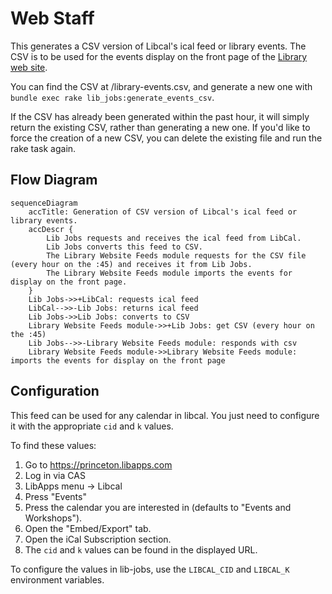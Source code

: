 # Web Staff

This generates a CSV version of Libcal's ical feed or library events.
The CSV is to be used for the events display on the front page of the
[Library web site](https://library.princeton.edu).

You can find the CSV at /library-events.csv, and generate a new one with
`bundle exec rake lib_jobs:generate_events_csv`.

If the CSV has already been generated within the past hour, it will simply
return the existing CSV, rather than generating a new one.  If you'd like
to force the creation of a new CSV, you can delete the existing file
and run the rake task again.

## Flow Diagram

```mermaid
sequenceDiagram
    accTitle: Generation of CSV version of Libcal's ical feed or library events.
    accDescr {
        Lib Jobs requests and receives the ical feed from LibCal.
        Lib Jobs converts this feed to CSV.
        The Library Website Feeds module requests for the CSV file (every hour on the :45) and receives it from Lib Jobs.
        The Library Website Feeds module imports the events for display on the front page.
    }
    Lib Jobs->>+LibCal: requests ical feed
    LibCal-->>-Lib Jobs: returns ical feed
    Lib Jobs->>Lib Jobs: converts to CSV
    Library Website Feeds module->>+Lib Jobs: get CSV (every hour on the :45)
    Lib Jobs-->>-Library Website Feeds module: responds with csv
    Library Website Feeds module->>Library Website Feeds module: imports the events for display on the front page
```
## Configuration

This feed can be used for any calendar in libcal. You
just need to configure it with the appropriate `cid`
and `k` values.

To find these values:

1. Go to https://princeton.libapps.com
1. Log in via CAS
1. LibApps menu -> Libcal
1. Press "Events"
1. Press the calendar you are interested in (defaults
to "Events and Workshops").
1. Open the "Embed/Export" tab.
1. Open the iCal Subscription section.
1. The `cid` and `k` values can be found in the
displayed URL.

To configure the values in lib-jobs, use the
`LIBCAL_CID` and `LIBCAL_K` environment variables.
